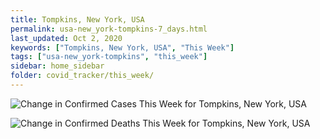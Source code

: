 ```yaml
---
title: Tompkins, New York, USA
permalink: usa-new_york-tompkins-7_days.html
last_updated: Oct 2, 2020
keywords: ["Tompkins, New York, USA", "This Week"]
tags: ["usa-new_york-tompkins", "this_week"]
sidebar: home_sidebar
folder: covid_tracker/this_week/
---
```


![Change in Confirmed Cases This Week for Tompkins, New York, USA](images/graphs/usa-new_york-tompkins-delta_confirmed-7_days_graph.png)

![Change in Confirmed Deaths This Week for Tompkins, New York, USA](images/graphs/usa-new_york-tompkins-delta_deaths-7_days_graph.png)
